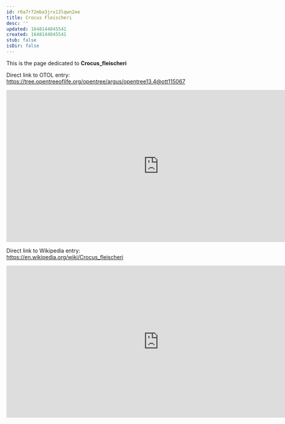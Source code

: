 ```yaml
---
id: r0a7r72mba3jrx13lqwn2ee
title: Crocus Fleischeri
desc: ''
updated: 1648144045541
created: 1648144045541
stub: false
isDir: false
---
```

This is the page dedicated to **Crocus_fleischeri**


Direct link to OTOL entry: https://tree.opentreeoflife.org/opentree/argus/opentree13.4@ott115067



<html>
    <body>
    <iframe src="https://tree.opentreeoflife.org/opentree/argus/opentree13.4@ott115067"
    width="800" height="400" frameborder="0" allowfullscreen> </iframe>
    </body>
</html>
    


Direct link to Wikipedia entry: https://en.wikipedia.org/wiki/Crocus_fleischeri



<html>
    <body>
    <iframe src="https://en.wikipedia.org/wiki/Crocus_fleischeri"
    width="800" height="400" frameborder="0" allowfullscreen> </iframe>
    </body>
</html>
    

